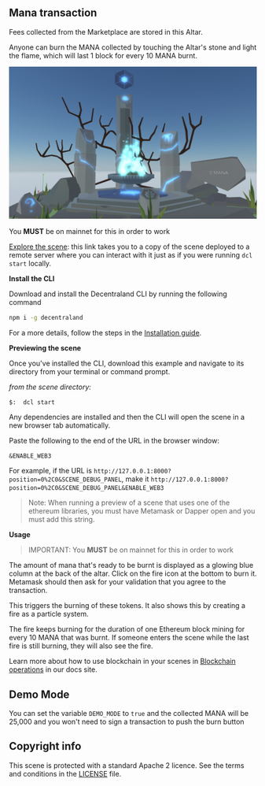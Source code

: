 ## Mana transaction

Fees collected from the Marketplace are stored in this Altar.

Anyone can burn the MANA collected by touching the Altar's stone
and light the flame, which will last 1 block for every 10 MANA burnt.

![](screenshot/screenshot.png)

You **MUST** be on mainnet for this in order to work

[Explore the scene](https://mana-altar-nmfgwmfbjo.now.sh): this link takes you to a copy of the scene deployed to a remote server where you can interact with it just as if you were running `dcl start` locally.

**Install the CLI**

Download and install the Decentraland CLI by running the following command

```bash
npm i -g decentraland
```

For a more details, follow the steps in the [Installation guide](https://docs.decentraland.org/documentation/installation-guide/).

**Previewing the scene**

Once you've installed the CLI, download this example and navigate to its directory from your terminal or command prompt.

_from the scene directory:_

```
$:  dcl start
```

Any dependencies are installed and then the CLI will open the scene in a new browser tab automatically.

Paste the following to the end of the URL in the browser window:

```
&ENABLE_WEB3
```

For example, if the URL is `http://127.0.0.1:8000?position=0%2C0&SCENE_DEBUG_PANEL`, make it `http://127.0.0.1:8000?position=0%2C0&SCENE_DEBUG_PANEL&ENABLE_WEB3`

> Note: When running a preview of a scene that uses one of the ethereum libraries, you must have Metamask or Dapper open and you must add this string.

**Usage**

> IMPORTANT: You **MUST** be on mainnet for this in order to work

The amount of mana that's ready to be burnt is displayed as a glowing blue column at the back of the altar. Click on the fire icon at the bottom to burn it. Metamask should then ask for your validation that you agree to the transaction.

This triggers the burning of these tokens. It also shows this by creating a fire as a particle system.

The fire keeps burning for the duration of one Ethereum block mining for every 10 MANA that was burnt. If someone enters the scene while the last fire is still burning, they will also see the fire.

Learn more about how to use blockchain in your scenes in [Blockchain operations](https://docs.decentraland.org/blockchain-interactions/scene-blockchain-operations/) in our docs site.

## Demo Mode

You can set the variable `DEMO_MODE` to `true` and the collected MANA will be 25,000 and you won't need to sign a transaction to push the burn button

## Copyright info

This scene is protected with a standard Apache 2 licence. See the terms and conditions in the [LICENSE](/LICENSE) file.
